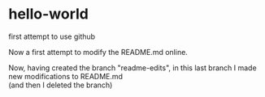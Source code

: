 # hello-world
first attempt to use github

Now a first attempt to modify the README.md online.

Now, having created the branch "readme-edits", in this last branch I made new modifications to README.md \
(and then I deleted the branch)
